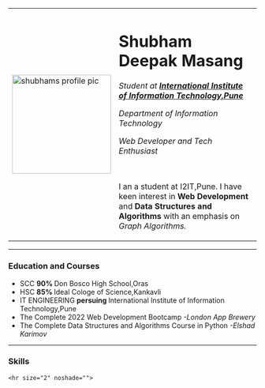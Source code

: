 <!DOCTYPE html>
<html lang="en" dir="ltr">
  <head>
    <meta charset="utf-8" />
   <!-- <title>Shubham's personal website</title> -->
  </head>
  <body>
    <table cellspacing="20">
      <tr>
        <td><img src="IMG20220412122105-modified.png" alt="shubhams profile pic" width="200px"></td>
        <td><h1>Shubham Deepak Masang</h1>
          <p><em>Student at <strong> <a href="https://www.isquareit.edu.in/"> International Institute of Information Technology,Pune </a></strong></em></p>
          <p><em>Department of Information Technology</em></p>
          <p><em>Web Developer and Tech Enthusiast</em></p>
          <br>
          <p>I an a student at I2IT,Pune. I have keen interest in <strong> Web Development</strong> and<strong> Data Structures and Algorithms </strong> with an emphasis on <em>Graph Algorithms. </em>  </p>
        </td>
      </tr>
    </table>
    <hr size="2" noshade="">
    <h3>Education and Courses</h3>
    <ul>
      <li>SCC     <strong> 90% </strong>  Don Bosco High School,Oras</li>
      <li>HSC   <strong> 85% </strong>  Ideal Cologe of Science,Kankavli</li>
      <li>IT ENGINEERING    <strong> persuing </strong>  International Institute of Information Technology,Pune </li>
      <li>The Complete 2022 Web Development Bootcamp <em> -London App Brewery</em></li>
      <li> The Complete Data Structures and Algorithms Course in Python <em> -Elshad Karimov </em> </li>
    </ul>
    <hr size="2" noshade="">
    <h3>Skills</h3>
  
    <hr size="2" noshade="">

  </body>
</html>
